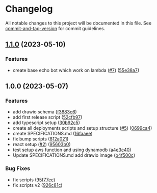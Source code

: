 # Changelog

All notable changes to this project will be documented in this file. See [commit-and-tag-version](https://github.com/absolute-version/commit-and-tag-version) for commit guidelines.

## [1.1.0](https://github.com/mmfKupl/budget-app/compare/bot-lambda.v1.0.0...bot-lambda.v1.1.0) (2023-05-10)


### Features

* create base echo bot which work on lambda ([#7](https://github.com/mmfKupl/budget-app/issues/7)) ([55e38a7](https://github.com/mmfKupl/budget-app/commit/55e38a7d8cc957af497f7c214131cf1150493112))

## 1.0.0 (2023-05-07)


### Features

* add drawio schema ([f3883c6](https://github.com/mmfKupl/budget-app/commit/f3883c691691e090437c75a2e8c34ee8e5e61b4f))
* add first release script ([52cfb97](https://github.com/mmfKupl/budget-app/commit/52cfb97d769a1f7717e589111063938bc313c959))
* add typescript setup ([30b92c5](https://github.com/mmfKupl/budget-app/commit/30b92c564929d7e4a09c39a7c32611fdfee7483b))
* create all deployments scripts and setup structure ([#5](https://github.com/mmfKupl/budget-app/issues/5)) ([0699ca4](https://github.com/mmfKupl/budget-app/commit/0699ca49b8b334ba063f1b1b0a96d6a9b211077e))
* create SPECIFICATIONS.md ([16faaee](https://github.com/mmfKupl/budget-app/commit/16faaee98c18c5002e3a8bd51fd1422cf2fc1ac3))
* fix bump scripts ([812a021](https://github.com/mmfKupl/budget-app/commit/812a021acd23d785f6229cefd89706ff6a28c35d))
* react setup ([#2](https://github.com/mmfKupl/budget-app/issues/2)) ([95603b0](https://github.com/mmfKupl/budget-app/commit/95603b0046b47525e8eb8fb6e06864fb15bbd8a1))
* test setup aws function and using dynamodb ([a4e3c40](https://github.com/mmfKupl/budget-app/commit/a4e3c405a288f0bafae9a9a4a12f38ac03e82091))
* Update SPECIFICATIONS.md add drawio image ([b4f500c](https://github.com/mmfKupl/budget-app/commit/b4f500c1a629afca69e7e5b6db37742d67d7d488))


### Bug Fixes

* fix scripts ([95f77ec](https://github.com/mmfKupl/budget-app/commit/95f77ecd55d1b97281a279ce0f9c657e5efbafd2))
* fix scripts v2 ([926c81c](https://github.com/mmfKupl/budget-app/commit/926c81c94193b88d52cd193cd4dd9461fdd2c275))
